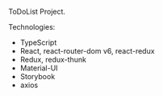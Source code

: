 ToDoList Project.

Technologies:
- TypeScript
- React, react-router-dom v6, react-redux
- Redux, redux-thunk
- Material-UI
- Storybook
- axios

